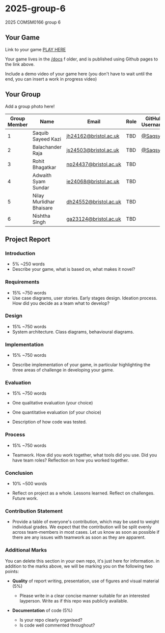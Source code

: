 # 2025-group-6

2025 COMSM0166 group 6

## Your Game

Link to your game [PLAY HERE](https://peteinfo.github.io/COMSM0166-project-template/)

Your game lives in the [/docs](/docs) f older, and is published using Github pages to the link above.

Include a demo video of your game here (you don't have to wait until the end, you can insert a work in progress video)

## Your Group

Add a group photo here!   

| Group Member | Name                     | Email                 | Role | GitHub Username                    |
|--------------|--------------------------|-----------------------|------|------------------------------------|
| 1            | Saquib Sayeed Kazi       | jh24162@bristol.ac.uk | TBD  | [@Saqsy](https://github.com/Saqsy) |
| 2            | Balachander Raja         | js24503@bristol.ac.uk | TBD  |  [@Saqsy](https://github.com/Saqsy)                                  |
| 3            | Rohit Bhagatkar          | np24437@bristol.ac.uk | TBD  |                                    |
| 4            | Adwaith Syam Sundar      | ie24068@bristol.ac.uk | TBD  |                                    |
| 5            | Nilay Murlidhar Bhaisare | dh24552@bristol.ac.uk | TBD  |                                    |
| 6            | Nishtha Singh            | ga23124@bristol.ac.uk | TBD  |                                    |

## Project Report

### Introduction

- 5% ~250 words
- Describe your game, what is based on, what makes it novel?

### Requirements

- 15% ~750 words
- Use case diagrams, user stories. Early stages design. Ideation process. How did you decide as a team what to develop?

### Design

- 15% ~750 words
- System architecture. Class diagrams, behavioural diagrams.

### Implementation

- 15% ~750 words

- Describe implementation of your game, in particular highlighting the three areas of challenge in developing your game.

### Evaluation

- 15% ~750 words

- One qualitative evaluation (your choice)

- One quantitative evaluation (of your choice)

- Description of how code was tested.

### Process

- 15% ~750 words

- Teamwork. How did you work together, what tools did you use. Did you have team roles? Reflection on how you worked
  together.

### Conclusion

- 10% ~500 words

- Reflect on project as a whole. Lessons learned. Reflect on challenges. Future work.

### Contribution Statement

- Provide a table of everyone's contribution, which may be used to weight individual grades. We expect that the
  contribution will be split evenly across team-members in most cases. Let us know as soon as possible if there are any
  issues with teamwork as soon as they are apparent.

### Additional Marks

You can delete this section in your own repo, it's just here for information. in addition to the marks above, we will be
marking you on the following two points:

- **Quality** of report writing, presentation, use of figures and visual material (5%)
    - Please write in a clear concise manner suitable for an interested layperson. Write as if this repo was publicly
      available.

- **Documentation** of code (5%)

    - Is your repo clearly organised?
    - Is code well commented throughout?
